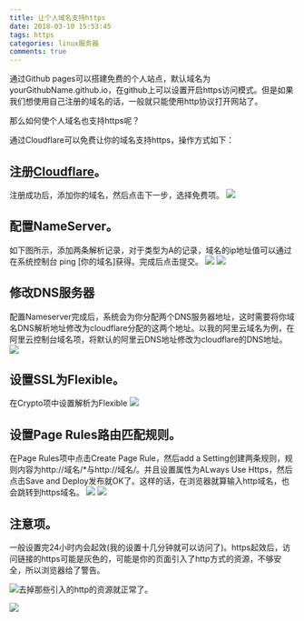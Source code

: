 ```yaml
---
title: 让个人域名支持https
date: 2018-03-10 15:53:45
tags: https
categories: linux服务器
comments: true
---
```

通过Github pages可以搭建免费的个人站点，默认域名为yourGithubName.github.io，在github上可以设置开启https访问模式。但是如果我们想使用自己注册的域名的话，一般就只能使用http协议打开网站了。

那么如何使个人域名也支持https呢？
<!-- more -->

通过Cloudflare可以免费让你的域名支持https，操作方式如下：
## 注册[Cloudflare](https://www.cloudflare.com/)。
注册成功后，添加你的域名，然后点击下一步，选择免费项。
![](/images/2018/3/https1.png)

## 配置NameServer。
如下图所示，添加两条解析记录，对于类型为A的记录，域名的ip地址值可以通过在系统控制台 ping [你的域名]获得。完成后点击提交。
![](/images/2018/3/https2.png)
![](/images/2018/3/https3.png)

## 修改DNS服务器
配置Nameserver完成后，系统会为你分配两个DNS服务器地址，这时需要将你域名DNS解析地址修改为cloudflare分配的这两个地址。以我的阿里云域名为例，在阿里云控制台域名项，将默认的阿里云DNS地址修改为cloudflare的DNS地址。
![](/images/2018/3/https3.5.png)

## 设置SSL为Flexible。
在Crypto项中设置解析为Flexible
![](/images/2018/3/https4.png)

## 设置Page Rules路由匹配规则。
在Page Rules项中点击Create Page Rule，然后add a Setting创建两条规则，规则内容为http://域名/*与http://域名/。并且设置属性为ALways Use Https，然后点击Save and Deploy发布就OK了。这样的话，在浏览器就算输入http域名，也会跳转到https域名。
![](/images/2018/3/https5.png)
![](/images/2018/3/https6.png)

## 注意项。
一般设置完24小时内会起效(我的设置十几分钟就可以访问了)。https起效后，访问链接的https可能是灰色的，可能是你的页面引入了http方式的资源，不够安全，所以浏览器给了警告。

![](/images/2018/3/https7.png)去掉那些引入的http的资源就正常了。

![](/images/2018/3/https8.png)

